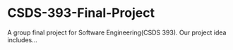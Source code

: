 # CSDS-393-Final-Project
A group final project for Software Engineering(CSDS 393).
Our project idea includes...
